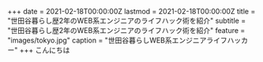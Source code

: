 +++
date = 2021-02-18T00:00:00Z
lastmod = 2021-02-18T00:00:00Z
title = "世田谷暮らし歴2年のWEB系エンジニアのライフハック術を紹介"
subtitle = "世田谷暮らし歴2年のWEB系エンジニアのライフハック術を紹介"
feature = "images/tokyo.jpg"
caption = "世田谷暮らしWEB系エンジニアライフハッカー"
+++
こんにちは
